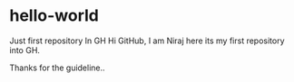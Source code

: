 # hello-world
Just first repository In GH
Hi GitHub,
I am Niraj here its my first repository into GH.


Thanks for the guideline..
